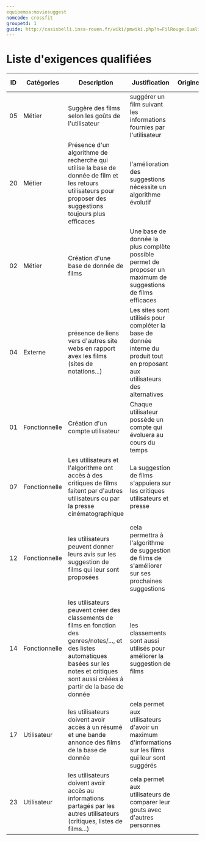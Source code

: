 ```yaml
---
equipemoa:moviesuggest 
nomcode: crossfit
groupetd: 1
guide: http://casisbelli.insa-rouen.fr/wiki/pmwiki.php?n=FilRouge.QualifierExigence
---
```

# Liste d'exigences qualifiées

| ID 	| Catégories 	| Description | Justification | Origine 	| Critères de satisfaction | Contentement MOA | Mécontentement MOA | Exigences Dépendantes | Exigences conflictuelles |
|----	|------------	|-------------------------------------------------------------|---------------------------------------------------------------------------	|---------	|---------------------------------------------------------	|------------------	|--------------------	|-----------------------	|--------------------------	|
| 05 | Métier | Suggère des films selon les goûts de l'utilisateur | suggérer un film suivant les informations fournies par l'utilisateur |	| Le film suggéré correspond aux goûts de l'utilisateur | 5 | 5 | | |
| 20 | Métier | Présence d'un algorithme de recherche qui utilise la base de donnée de film et les retours utilisateurs pour proposer des suggestions toujours plus efficaces | l'amélioration des suggestions nécessite un algorithme évolutif |	| l'algorithme est capable de modifier ses suggestions intelligement en fonction des différents retours utilisateurs  | 5 | 5 | | |
| 02 | Métier | Création d'une base de donnée de films | Une base de donnée la plus complète possible permet de proposer un maximum de suggestions de films efficaces |  | Les films sont ajoutés automatiquement à l'aide d'accès à d'autres bas de données ou par l'ajout d'un utilisateur | 4 | 5 | | |
| 04 | Externe | présence de liens vers d'autres site webs en rapport avex les films (sites de notations...) | Les sites sont utilisés pour compléter la base de donnée interne du produit tout en proposant aux utilisateurs des alternatives |	| la prise de donnée dans d'autres sites webs doit réspecter la loi | 3 | 3 | | |
| 01 | Fonctionnelle | Création d'un compte utilisateur | Chaque utilisateur possède un compte qui évoluera au cours du temps |  | L'utilisateur se connecte via un identifiant plus mot de passe | 3 | 5 | | |
| 07 | Fonctionnelle | Les utilisateurs et l'algorithme ont accès à des critiques de films faitent par d'autres utilisateurs ou par la presse cinématographique | La suggestion de films s'appuiera sur les critiques utilisateurs et presse |	|  Les critiques devront être stockées dans la base de donnée de films | 3 | 4 | | |
| 12 | Fonctionnelle | les utilisateurs peuvent donner leurs avis sur les suggestion de films qui leur sont proposées | cela permettra à l'algorithme de suggestion de films de s'améliorer sur ses prochaines suggestions |	| il est proposé à l'utilisateur de noter la suggestion, et pourquoi pas de proposer des pistes d'amélioration pour la suggestion | 3 | 3 | | |
| 14 | Fonctionnelle | les utilisateurs peuvent créer des classements de films en fonction des genres/notes/..., et des listes automatiques basées sur les notes et critiques sont aussi créées à partir de la base de donnée | les classements sont aussi utilisés pour améliorer la suggestion de films |	| les classements sont accesibles par tout les utilisateurs | 3 | 2 | | |
| 17 | Utilisateur | les utilisateurs doivent avoir accès à un résumé et une bande annonce des films de la base de donnée | cela permet aux utilisateurs d'avoir un maximum d'informations sur les films qui leur sont suggérés |	| tous les films de la base de donnée doivent contenir des informations tel qu'un résumé et une bande annonce | 2 | 3 | | |
| 23 | Utilisateur | les utilisateurs doivent avoir accès au informations partagés par les autres utilisateurs (critiques, listes de films...) | cela permet aux utilisateurs de comparer leur gouts avec d'autres personnes |	| Il existe des distinction entre partie privé et public sur les comptes utilisateurs | 2 | 4 | | |
